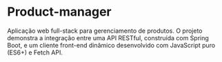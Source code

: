 # Product-manager
Aplicação web full-stack para gerenciamento de produtos. O projeto demonstra a integração entre uma API RESTful, construída com Spring Boot, e um cliente front-end dinâmico desenvolvido com JavaScript puro (ES6+) e Fetch API.
